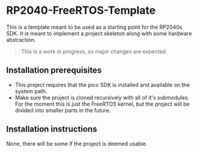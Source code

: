 #  RP2040-FreeRTOS-Template
This is a template meant to be used as a starting point for 
the RP2040s SDK. It is meant to implement a project skeleton along
with some hardware abstraction.

> This is a work in progress, so major changes are expected.

## Installation prerequisites
* This project requires that the pico SDK is installed and available
on the system path. 
* Make sure the project is cloned recursively with all of it's submodules.
  For the moment this is just the FreeRTOS kernel, but the project will be divided into smaller parts in the future.

## Installation instructions
None, there will be some if the project is deemed usable.


